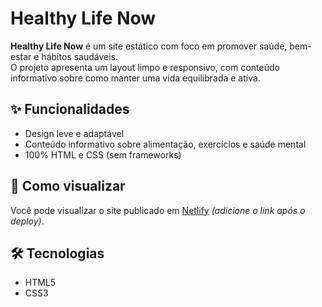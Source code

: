 # Healthy Life Now

**Healthy Life Now** é um site estático com foco em promover saúde, bem-estar e hábitos saudáveis.  
O projeto apresenta um layout limpo e responsivo, com conteúdo informativo sobre como manter uma vida equilibrada e ativa.

## ✨ Funcionalidades
- Design leve e adaptável
- Conteúdo informativo sobre alimentação, exercícios e saúde mental
- 100% HTML e CSS (sem frameworks)

## 🚀 Como visualizar
Você pode visualizar o site publicado em [Netlify](https://seusite.netlify.app) *(adicione o link após o deploy)*.

## 🛠 Tecnologias
- HTML5
- CSS3

